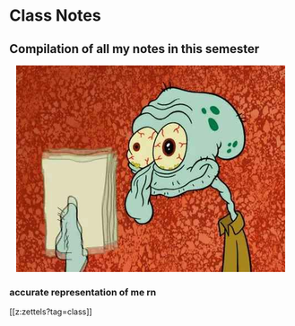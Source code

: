 # Class Notes

## Compilation of all my notes in this semester

<p align="center">
  <img src="./static/me-now.jpg">
<h3 allign="center">accurate representation of me rn</h3>
</p>

[[z:zettels?tag=class]]
